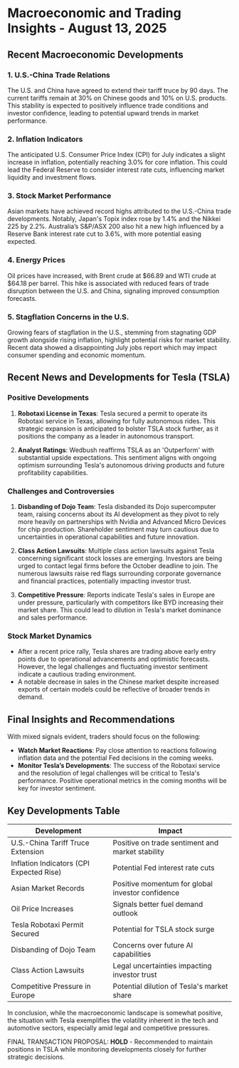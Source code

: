 # **Macroeconomic and Trading Insights - August 13, 2025**

## Recent Macroeconomic Developments

### 1. U.S.-China Trade Relations
The U.S. and China have agreed to extend their tariff truce by 90 days. The current tariffs remain at 30% on Chinese goods and 10% on U.S. products. This stability is expected to positively influence trade conditions and investor confidence, leading to potential upward trends in market performance. 

### 2. Inflation Indicators
The anticipated U.S. Consumer Price Index (CPI) for July indicates a slight increase in inflation, potentially reaching 3.0% for core inflation. This could lead the Federal Reserve to consider interest rate cuts, influencing market liquidity and investment flows.

### 3. Stock Market Performance
Asian markets have achieved record highs attributed to the U.S.-China trade developments. Notably, Japan's Topix index rose by 1.4% and the Nikkei 225 by 2.2%. Australia’s S&P/ASX 200 also hit a new high influenced by a Reserve Bank interest rate cut to 3.6%, with more potential easing expected.

### 4. Energy Prices
Oil prices have increased, with Brent crude at $66.89 and WTI crude at $64.18 per barrel. This hike is associated with reduced fears of trade disruption between the U.S. and China, signaling improved consumption forecasts.

### 5. Stagflation Concerns in the U.S.
Growing fears of stagflation in the U.S., stemming from stagnating GDP growth alongside rising inflation, highlight potential risks for market stability. Recent data showed a disappointing July jobs report which may impact consumer spending and economic momentum.

## **Recent News and Developments for Tesla (TSLA)**

### Positive Developments
1. **Robotaxi License in Texas**: Tesla secured a permit to operate its Robotaxi service in Texas, allowing for fully autonomous rides. This strategic expansion is anticipated to bolster TSLA stock further, as it positions the company as a leader in autonomous transport.

2. **Analyst Ratings**: Wedbush reaffirms TSLA as an 'Outperform' with substantial upside expectations. This sentiment aligns with ongoing optimism surrounding Tesla's autonomous driving products and future profitability capabilities.

### Challenges and Controversies
1. **Disbanding of Dojo Team**: Tesla disbanded its Dojo supercomputer team, raising concerns about its AI development as they pivot to rely more heavily on partnerships with Nvidia and Advanced Micro Devices for chip production. Shareholder sentiment may turn cautious due to uncertainties in operational capabilities and future innovation.

2. **Class Action Lawsuits**: Multiple class action lawsuits against Tesla concerning significant stock losses are emerging. Investors are being urged to contact legal firms before the October deadline to join. The numerous lawsuits raise red flags surrounding corporate governance and financial practices, potentially impacting investor trust.

3. **Competitive Pressure**: Reports indicate Tesla's sales in Europe are under pressure, particularly with competitors like BYD increasing their market share. This could lead to dilution in Tesla's market dominance and sales performance.

### Stock Market Dynamics
- After a recent price rally, Tesla shares are trading above early entry points due to operational advancements and optimistic forecasts. However, the legal challenges and fluctuating investor sentiment indicate a cautious trading environment.
- A notable decrease in sales in the Chinese market despite increased exports of certain models could be reflective of broader trends in demand.

## **Final Insights and Recommendations**
With mixed signals evident, traders should focus on the following:

- **Watch Market Reactions**: Pay close attention to reactions following inflation data and the potential Fed decisions in the coming weeks.
- **Monitor Tesla’s Developments**: The success of the Robotaxi service and the resolution of legal challenges will be critical to Tesla's performance. Positive operational metrics in the coming months will be key for investor sentiment.

## **Key Developments Table**
| **Development**                              | **Impact**                                      |
|----------------------------------------------|-------------------------------------------------|
| U.S.-China Tariff Truce Extension           | Positive on trade sentiment and market stability |
| Inflation Indicators (CPI Expected Rise)     | Potential Fed interest rate cuts                 |
| Asian Market Records                         | Positive momentum for global investor confidence  |
| Oil Price Increases                          | Signals better fuel demand outlook               |
| Tesla Robotaxi Permit Secured                | Potential for TSLA stock surge                  |
| Disbanding of Dojo Team                      | Concerns over future AI capabilities            |
| Class Action Lawsuits                        | Legal uncertainties impacting investor trust      |
| Competitive Pressure in Europe               | Potential dilution of Tesla's market share       |

In conclusion, while the macroeconomic landscape is somewhat positive, the situation with Tesla exemplifies the volatility inherent in the tech and automotive sectors, especially amid legal and competitive pressures. 

FINAL TRANSACTION PROPOSAL: **HOLD** - Recommended to maintain positions in TSLA while monitoring developments closely for further strategic decisions.